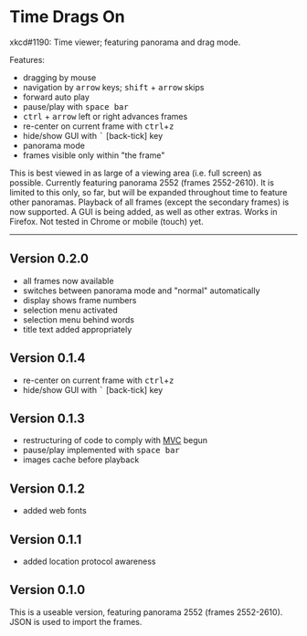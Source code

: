 Time Drags On
=============

xkcd#1190: Time viewer; featuring panorama and drag mode.

Features:
* dragging by mouse
* navigation by <kbd>arrow</kbd> keys; <kbd>shift</kbd> + <kbd>arrow</kbd> skips
* forward auto play
* pause/play with <kbd>space bar</kbd>
* <kbd>ctrl</kbd> + <kbd>arrow</kbd> left or right advances frames
* re-center on current frame with <kbd>ctrl</kbd>+<kbd>z</kbd>
* hide/show GUI with <kbd>`</kbd> \[back-tick\] key
* panorama mode
* frames visible only within "the frame"

This is best viewed in as large of a viewing area (i.e. full screen) as possible. Currently featuring panorama 2552 (frames 2552-2610). It is limited to this only, so far, but will be expanded throughout time to feature other panoramas. Playback of all frames (except the secondary frames) is now supported. A GUI is being added, as well as other extras. Works in Firefox. Not tested in Chrome or mobile (touch) yet.

* * *

Version 0.2.0
-------------

* all frames now available
* switches between panorama mode and "normal" automatically
* display shows frame numbers
* selection menu activated
* selection menu behind words
* title text added appropriately

Version 0.1.4
-------------

* re-center on current frame with <kbd>ctrl</kbd>+<kbd>z</kbd>
* hide/show GUI with <kbd>`</kbd> \[back-tick\] key

Version 0.1.3
-------------

* restructuring of code to comply with [MVC][] begun
* pause/play implemented with <kbd>space bar</kbd>
* images cache before playback

[MVC]:http://en.wikipedia.org/wiki/Model-view-controller "Model-View-Controller"

Version 0.1.2
-------------

* added web fonts

Version 0.1.1
-------------

* added location protocol awareness


## Version 0.1.0

This is a useable version, featuring panorama 2552 (frames 2552-2610). JSON is used to import the frames.